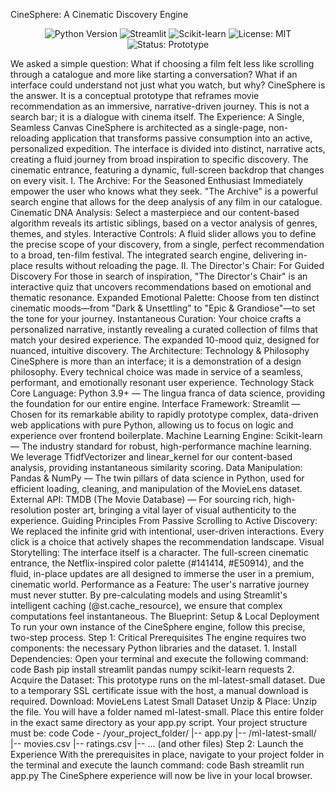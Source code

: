 CineSphere: A Cinematic Discovery Engine
<p align="center">
<img src="https://img.shields.io/badge/Python-3.9+-blue.svg" alt="Python Version">
<img src="https://img.shields.io/badge/Framework-Streamlit-FF4B4B.svg" alt="Streamlit">
<img src="https://img.shields.io/badge/ML%20Library-Scikit--learn-F7931E.svg" alt="Scikit-learn">
<img src="https://img.shields.io/badge/License-MIT-green.svg" alt="License: MIT">
<img src="https://img.shields.io/badge/Status-Prototype-informational.svg" alt="Status: Prototype">
</p>
We asked a simple question: What if choosing a film felt less like scrolling through a catalogue and more like starting a conversation? What if an interface could understand not just what you watch, but why? CineSphere is the answer. It is a conceptual prototype that reframes movie recommendation as an immersive, narrative-driven journey. This is not a search bar; it is a dialogue with cinema itself.
The Experience: A Single, Seamless Canvas
CineSphere is architected as a single-page, non-reloading application that transforms passive consumption into an active, personalized expedition. The interface is divided into distinct, narrative acts, creating a fluid journey from broad inspiration to specific discovery.
The cinematic entrance, featuring a dynamic, full-screen backdrop that changes on every visit.
I. The Archive: For the Seasoned Enthusiast
Immediately empower the user who knows what they seek. "The Archive" is a powerful search engine that allows for the deep analysis of any film in our catalogue.
Cinematic DNA Analysis: Select a masterpiece and our content-based algorithm reveals its artistic siblings, based on a vector analysis of genres, themes, and styles.
Interactive Controls: A fluid slider allows you to define the precise scope of your discovery, from a single, perfect recommendation to a broad, ten-film festival.
The integrated search engine, delivering in-place results without reloading the page.
II. The Director's Chair: For Guided Discovery
For those in search of inspiration, "The Director's Chair" is an interactive quiz that uncovers recommendations based on emotional and thematic resonance.
Expanded Emotional Palette: Choose from ten distinct cinematic moods—from "Dark & Unsettling" to "Epic & Grandiose"—to set the tone for your journey.
Instantaneous Curation: Your choice crafts a personalized narrative, instantly revealing a curated collection of films that match your desired experience.
The expanded 10-mood quiz, designed for nuanced, intuitive discovery.
The Architecture: Technology & Philosophy
CineSphere is more than an interface; it is a demonstration of a design philosophy. Every technical choice was made in service of a seamless, performant, and emotionally resonant user experience.
Technology Stack
Core Language: Python 3.9+ — The lingua franca of data science, providing the foundation for our entire engine.
Interface Framework: Streamlit — Chosen for its remarkable ability to rapidly prototype complex, data-driven web applications with pure Python, allowing us to focus on logic and experience over frontend boilerplate.
Machine Learning Engine: Scikit-learn — The industry standard for robust, high-performance machine learning. We leverage TfidfVectorizer and linear_kernel for our content-based analysis, providing instantaneous similarity scoring.
Data Manipulation: Pandas & NumPy — The twin pillars of data science in Python, used for efficient loading, cleaning, and manipulation of the MovieLens dataset.
External API: TMDB (The Movie Database) — For sourcing rich, high-resolution poster art, bringing a vital layer of visual authenticity to the experience.
Guiding Principles
From Passive Scrolling to Active Discovery: We replaced the infinite grid with intentional, user-driven interactions. Every click is a choice that actively shapes the recommendation landscape.
Visual Storytelling: The interface itself is a character. The full-screen cinematic entrance, the Netflix-inspired color palette (#141414, #E50914), and the fluid, in-place updates are all designed to immerse the user in a premium, cinematic world.
Performance as a Feature: The user's narrative journey must never stutter. By pre-calculating models and using Streamlit's intelligent caching (@st.cache_resource), we ensure that complex computations feel instantaneous.
The Blueprint: Setup & Local Deployment
To run your own instance of the CineSphere engine, follow this precise, two-step process.
Step 1: Critical Prerequisites
The engine requires two components: the necessary Python libraries and the dataset.
1. Install Dependencies:
Open your terminal and execute the following command:
code
Bash
pip install streamlit pandas numpy scikit-learn requests
2. Acquire the Dataset:
This prototype runs on the ml-latest-small dataset. Due to a temporary SSL certificate issue with the host, a manual download is required.
Download: MovieLens Latest Small Dataset
Unzip & Place: Unzip the file. You will have a folder named ml-latest-small. Place this entire folder in the exact same directory as your app.py script.
Your project structure must be:
code
Code
- /your_project_folder/
  |-- app.py
  |-- /ml-latest-small/
      |-- movies.csv
      |-- ratings.csv
      |-- ... (and other files)
Step 2: Launch the Experience
With the prerequisites in place, navigate to your project folder in the terminal and execute the launch command:
code
Bash
streamlit run app.py
The CineSphere experience will now be live in your local browser.
